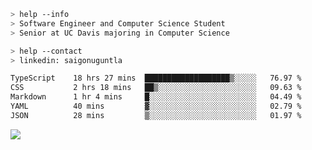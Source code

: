 ```bash
> help --info
> Software Engineer and Computer Science Student
> Senior at UC Davis majoring in Computer Science
```

```bash
> help --contact
> linkedin: saigonuguntla
```

<!--START_SECTION:waka-->

```txt
TypeScript    18 hrs 27 mins  ███████████████████▒░░░░░   76.97 %
CSS           2 hrs 18 mins   ██▒░░░░░░░░░░░░░░░░░░░░░░   09.63 %
Markdown      1 hr 4 mins     █░░░░░░░░░░░░░░░░░░░░░░░░   04.49 %
YAML          40 mins         ▓░░░░░░░░░░░░░░░░░░░░░░░░   02.79 %
JSON          28 mins         ▒░░░░░░░░░░░░░░░░░░░░░░░░   01.97 %
```

<!--END_SECTION:waka-->

![](https://komarev.com/ghpvc/?username=saigonu&color=6A8AFF)
